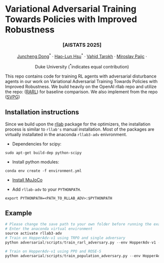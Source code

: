# Variational Adversarial Training Towards Policies with Improved Robustness

### <p align="center">[AISTATS 2025]</p>

<p align="center">
  <a href="https://scholar.google.com/citations?user=AEJgfq0AAAAJ&hl=en">Juncheng Dong</a><sup>*</sup> ·
  <a href="https://hlhsu.github.io/">Hao-Lun Hsu</a><sup>*</sup> ·
  <a href="https://people.duke.edu/~vt45/">Vahid Tarokh</a> ·
  <a href="https://people.duke.edu/~mp275/">Miroslav Pajic</a> ·
</p>
<p align="center">
Duke University (<sup>*</sup>indicates equal contribution)
</p>


This repo contains code for training RL agents with adversarial disturbance agents in our work on Variational Adversarial Training Towards Policies with Improved Robustness. We build heavily on the OpenAI rllab repo and utilize the repo: ([RARL](https://github.com/lerrel/rllab-adv/tree/master)) for baseline comparison. We also implement from the repo ([SVPG](https://github.com/montrealrobotics/active-domainrand)) 



## Installation instructions

Since we build upon the [rllab](https://github.com/openai/rllab) package for the optimizers, the installation process is similar to `rllab's` manual installation. Most of the packages are virtually installated in the anaconda `rllab3-adv` enivronment.

- Dependencies for scipy:

```
sudo apt-get build-dep python-scipy
```

- Install python modules:

```
conda env create -f environment.yml
```

- [Install MuJoCo](https://github.com/openai/mujoco-py)

- Add `rllab-adv` to your `PYTHONPATH`.

```
export PYTHONPATH=<PATH_TO_RLLAB_ADV>:$PYTHONPATH
```

## Example

```python
# Please change the save path to your own folder before running the example
# Enter the anaconda virtual environment
source activate rllab3-adv
# Train on HopperAdv-v1 using TRPO and single adversary
python adversarial/scripts/train_rarl_adversary.py --env HopperAdv-v1 --folder ~/rllab-adv/results --rl_type trpo --algo_type single

# Train on HopperAdv-v1 using PPO and ROSE-S
python adversarial/scripts/train_population_adversary.py --env HopperAdv-v1 --folder ~/rllab-adv/results --rl_type ppo --algo_type percent_worst
```


